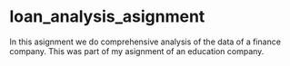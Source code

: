 # loan_analysis_asignment
In this asignment we do comprehensive analysis of the data of a finance company. This was part of my asignment of an education company.
